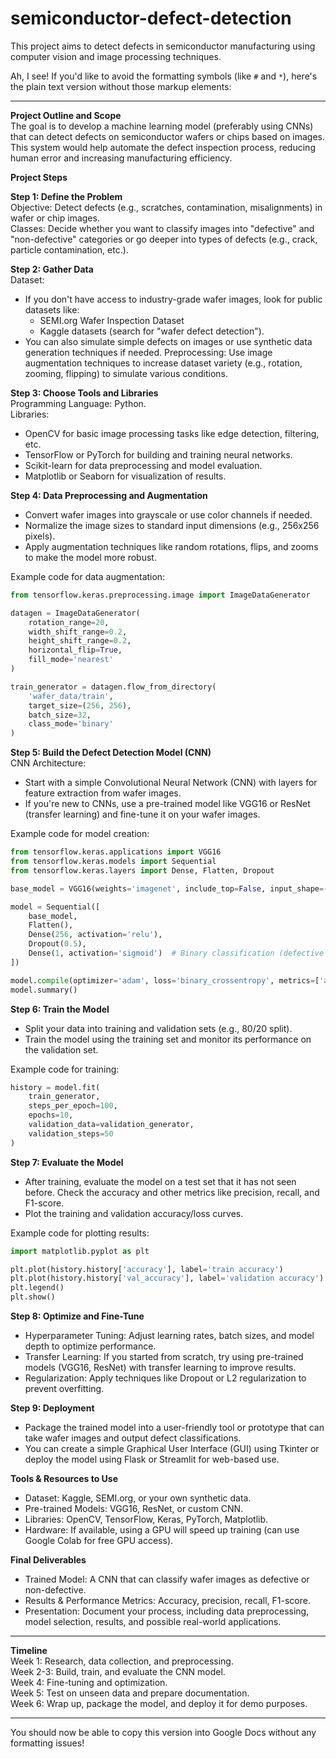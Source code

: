 # semiconductor-defect-detection
This project aims to detect defects in semiconductor manufacturing using computer vision and image processing techniques.

Ah, I see! If you'd like to avoid the formatting symbols (like `#` and `*`), here's the plain text version without those markup elements:

---

**Project Outline and Scope**  
The goal is to develop a machine learning model (preferably using CNNs) that can detect defects on semiconductor wafers or chips based on images. This system would help automate the defect inspection process, reducing human error and increasing manufacturing efficiency.

**Project Steps**

**Step 1: Define the Problem**  
Objective: Detect defects (e.g., scratches, contamination, misalignments) in wafer or chip images.  
Classes: Decide whether you want to classify images into "defective" and "non-defective" categories or go deeper into types of defects (e.g., crack, particle contamination, etc.).

**Step 2: Gather Data**  
Dataset:  
- If you don't have access to industry-grade wafer images, look for public datasets like:
  - SEMI.org Wafer Inspection Dataset  
  - Kaggle datasets (search for "wafer defect detection").  
- You can also simulate simple defects on images or use synthetic data generation techniques if needed.
Preprocessing: Use image augmentation techniques to increase dataset variety (e.g., rotation, zooming, flipping) to simulate various conditions.

**Step 3: Choose Tools and Libraries**  
Programming Language: Python.  
Libraries:  
- OpenCV for basic image processing tasks like edge detection, filtering, etc.  
- TensorFlow or PyTorch for building and training neural networks.  
- Scikit-learn for data preprocessing and model evaluation.  
- Matplotlib or Seaborn for visualization of results.

**Step 4: Data Preprocessing and Augmentation**  
- Convert wafer images into grayscale or use color channels if needed.  
- Normalize the image sizes to standard input dimensions (e.g., 256x256 pixels).  
- Apply augmentation techniques like random rotations, flips, and zooms to make the model more robust.

Example code for data augmentation:

```python
from tensorflow.keras.preprocessing.image import ImageDataGenerator

datagen = ImageDataGenerator(
    rotation_range=20,
    width_shift_range=0.2,
    height_shift_range=0.2,
    horizontal_flip=True,
    fill_mode='nearest'
)

train_generator = datagen.flow_from_directory(
    'wafer_data/train',
    target_size=(256, 256),
    batch_size=32,
    class_mode='binary'
)
```

**Step 5: Build the Defect Detection Model (CNN)**  
CNN Architecture:  
- Start with a simple Convolutional Neural Network (CNN) with layers for feature extraction from wafer images.  
- If you're new to CNNs, use a pre-trained model like VGG16 or ResNet (transfer learning) and fine-tune it on your wafer images.

Example code for model creation:

```python
from tensorflow.keras.applications import VGG16
from tensorflow.keras.models import Sequential
from tensorflow.keras.layers import Dense, Flatten, Dropout

base_model = VGG16(weights='imagenet', include_top=False, input_shape=(256, 256, 3))

model = Sequential([
    base_model,
    Flatten(),
    Dense(256, activation='relu'),
    Dropout(0.5),
    Dense(1, activation='sigmoid')  # Binary classification (defective or not)
])

model.compile(optimizer='adam', loss='binary_crossentropy', metrics=['accuracy'])
model.summary()
```

**Step 6: Train the Model**  
- Split your data into training and validation sets (e.g., 80/20 split).  
- Train the model using the training set and monitor its performance on the validation set.

Example code for training:

```python
history = model.fit(
    train_generator,
    steps_per_epoch=100,
    epochs=10,
    validation_data=validation_generator,
    validation_steps=50
)
```

**Step 7: Evaluate the Model**  
- After training, evaluate the model on a test set that it has not seen before. Check the accuracy and other metrics like precision, recall, and F1-score.  
- Plot the training and validation accuracy/loss curves.

Example code for plotting results:

```python
import matplotlib.pyplot as plt

plt.plot(history.history['accuracy'], label='train accuracy')
plt.plot(history.history['val_accuracy'], label='validation accuracy')
plt.legend()
plt.show()
```

**Step 8: Optimize and Fine-Tune**  
- Hyperparameter Tuning: Adjust learning rates, batch sizes, and model depth to optimize performance.  
- Transfer Learning: If you started from scratch, try using pre-trained models (VGG16, ResNet) with transfer learning to improve results.  
- Regularization: Apply techniques like Dropout or L2 regularization to prevent overfitting.

**Step 9: Deployment**  
- Package the trained model into a user-friendly tool or prototype that can take wafer images and output defect classifications.  
- You can create a simple Graphical User Interface (GUI) using Tkinter or deploy the model using Flask or Streamlit for web-based use.

**Tools & Resources to Use**  
- Dataset: Kaggle, SEMI.org, or your own synthetic data.  
- Pre-trained Models: VGG16, ResNet, or custom CNN.  
- Libraries: OpenCV, TensorFlow, Keras, PyTorch, Matplotlib.  
- Hardware: If available, using a GPU will speed up training (can use Google Colab for free GPU access).

**Final Deliverables**  
- Trained Model: A CNN that can classify wafer images as defective or non-defective.  
- Results & Performance Metrics: Accuracy, precision, recall, F1-score.  
- Presentation: Document your process, including data preprocessing, model selection, results, and possible real-world applications.

---

**Timeline**  
Week 1: Research, data collection, and preprocessing.  
Week 2-3: Build, train, and evaluate the CNN model.  
Week 4: Fine-tuning and optimization.  
Week 5: Test on unseen data and prepare documentation.  
Week 6: Wrap up, package the model, and deploy it for demo purposes.

---

You should now be able to copy this version into Google Docs without any formatting issues!
